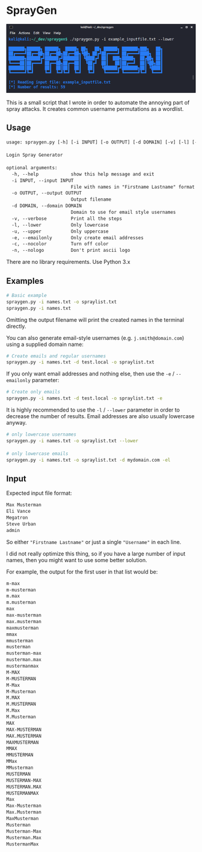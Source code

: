 # SprayGen

![SprayGen](./img.png)

This is a small script that I wrote in order to automate the annoying part of spray attacks. It creates common username permutations as a wordlist.

## Usage

```default
usage: spraygen.py [-h] [-i INPUT] [-o OUTPUT] [-d DOMAIN] [-v] [-l] [-u] [-e] [-c] [-n]

Login Spray Generator

optional arguments:
  -h, --help            show this help message and exit
  -i INPUT, --input INPUT
                        File with names in "Firstname Lastname" format in each line. Single name is allowed as well.
  -o OUTPUT, --output OUTPUT
                        Output filename
  -d DOMAIN, --domain DOMAIN
                        Domain to use for email style usernames
  -v, --verbose         Print all the steps
  -l, --lower           Only lowercase
  -u, --upper           Only uppercase
  -e, --emailonly       Only create email addresses
  -c, --nocolor         Turn off color
  -n, --nologo          Don't print ascii logo

```

There are no library requirements. Use Python 3.x

## Examples

```bash
# Basic example
spraygen.py -i names.txt -o spraylist.txt
spraygen.py -i names.txt
```
Omitting the output filename will print the created names in the terminal directly.

You can also generate email-style usernames (e.g. `j.smith@domain.com`) using a supplied domain name:

```bash
# Create emails and regular usernames
spraygen.py -i names.txt -d test.local -o spraylist.txt
```

If you only want email addresses and nothing else, then use the `-e` / `--emailonly` parameter:

```bash
# Create only emails
spraygen.py -i names.txt -d test.local -o spraylist.txt -e
```

It is highly recommended to use the `-l` / `--lower` parameter in order to decrease the number of results. Email addresses are also usually lowercase anyway.

```bash
# only lowercase usernames
spraygen.py -i names.txt -o spraylist.txt --lower

# only lowercase emails
spraygen.py -i names.txt -o spraylist.txt -d mydomain.com -el
```

## Input

Expected input file format:

```default
Max Musterman
Eli Vance
Megatron
Steve Urban
admin
```

So either `"Firstname Lastname"` or just a single `"Username"` in each line.

I did not really optimize this thing, so if you have a large number of input names, then you might want to use some better solution.

For example, the output for the first user in that list would be:

```default
m-max
m-musterman
m.max
m.musterman
max
max-musterman
max.musterman
maxmusterman
mmax
mmusterman
musterman
musterman-max
musterman.max
mustermanmax
M-MAX
M-MUSTERMAN
M-Max
M-Musterman
M.MAX
M.MUSTERMAN
M.Max
M.Musterman
MAX
MAX-MUSTERMAN
MAX.MUSTERMAN
MAXMUSTERMAN
MMAX
MMUSTERMAN
MMax
MMusterman
MUSTERMAN
MUSTERMAN-MAX
MUSTERMAN.MAX
MUSTERMANMAX
Max
Max-Musterman
Max.Musterman
MaxMusterman
Musterman
Musterman-Max
Musterman.Max
MustermanMax
```
